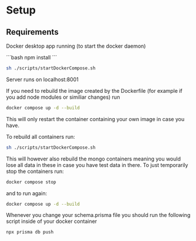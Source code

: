 # Setup

## Requirements

Docker desktop app running (to start the docker daemon)

´´´bash
npm install
´´´

```bash
sh ./scripts/startDockerCompose.sh
```

Server runs on localhost:8001

If you need to rebuild the image created by the Dockerfile (for example if you add node modules or similiar changes) run

```bash
docker compose up -d --build
```

This will only restart the container containing your own image in case you have.

To rebuild all containers run:

```bash
sh ./scripts/startDockerCompose.sh
```

This will however also rebuild the mongo containers meaning you would lose all data in these in case you have test data in there.
To just temporarily stop the containers run:

```bash
docker compose stop
```

and to run again:

```bash
docker compose up -d --build
```

Whenever you change your schema.prisma file you should run the following script inside of your docker container

```
npx prisma db push
```
